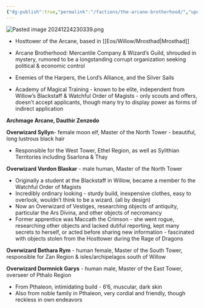 ```yaml
---
{"dg-publish":true,"permalink":"/factions/the-arcane-brotherhood/","updated":"2024-12-24T22:03:40.899-06:00"}
---
```


![Pasted image 20241224230339.png](/img/user/Images/Pasted%20image%2020241224230339.png)
- Hosttower of the Arcane, based in [[Eos/Willow/Mrosthad\|Mrosthad]]
- Arcane Brotherhood: Mercantile Company & Wizard’s Guild, shrouded in mystery, rumored to be a longstanding corrupt organization seeking political & economic control

- Enemies of the Harpers, the Lord’s Alliance, and the Silver Sails
- Academy of Magical Training - known to be elite, independent from Willow’s Blackstaff & Watchful Order of Magists - only scouts and offers, doesn’t accept applicants, though many try to display power as forms of indirect application

**Archmage Arcane, Dauthir Zenzedo**

 **Overwizard Syllyn**- female moon elf, Master of the North Tower - beautiful, long lustrous black hair
- Responsible for the West Tower, Ethel Region, as well as Sylithian Territories including Ssarlona & Thay

 **Overwizard Vordon Blaskar** - male human, Master of the North Tower
- Originally a student at the Blackstaff in Willow, became a member fo the Watchful Order of Magists
- Incredibly ordinary looking - sturdy build, inexpensive clothes, easy to overlook, wouldn’t think to be a wizard. (all by design)
- Now an Overwizard of Vestiges, researching objects of antiquity, particular the Ars Divina, and other objects of necromancy
- Former apprentice was Maccath the Crimson - she went rogue, researching other objects and lacked dutiful reporting, kept many secrets to herself, or acted before sharing new information - fascinated with objects stolen from the Hosttower during the Rage of Dragons

**Overwizard Bethara Rym** - human female, Master of the South Tower, responsible for Zan Region & isles/archipelagos south of Willow

**Overwizard Dormnick Garys** - human male, Master of the East Tower, overseer of Pthalo Region
- From Pthaleon, intimidating build - 6’6, muscular, dark skin
- Also from noble family in Pthaleon, very cordial and friendly, though reckless in own endeavors
